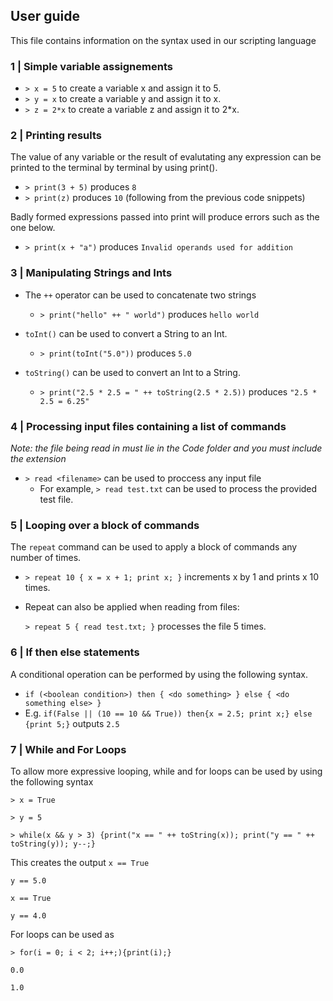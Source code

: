 ## User guide
This file contains information on the syntax used in our scripting language
### **1 | Simple variable assignements**
- `> x = 5` to create a variable x and assign it to 5.
- `> y = x` to create a variable y and assign it to x.
- `> z = 2*x` to create a variable z and assign it to 2*x.

### **2 | Printing results**
The value of any variable or the result of evalutating any expression can be printed to the terminal
by terminal by using print(). 
- `> print(3 + 5)` produces `8`
- `> print(z)` produces `10` (following from the previous code snippets)

Badly formed expressions passed into print will produce errors such as the one below.

- `> print(x + "a")` produces `Invalid operands used for addition`

### **3 | Manipulating Strings and Ints**
- The `++` operator can be used to concatenate two strings
  - `> print("hello" ++ " world")` produces `hello world`

- `toInt()` can be used to convert a String to an Int.
  - `> print(toInt("5.0"))` produces `5.0`

- `toString()` can be used to convert an Int to a String.
  - `> print("2.5 * 2.5 = " ++ toString(2.5 * 2.5))` produces `"2.5 * 2.5 = 6.25"`

### **4 | Processing input files containing a list of commands**
*Note: the file being read in must lie in the Code folder and you must include the extension*
- `> read <filename>` can be used to proccess any input file
  - For example, `> read test.txt` can be used to process the provided test file.

### **5 | Looping over a block of commands**
The `repeat` command can be used to apply a block of commands any number of times.

- `> repeat 10 { x = x + 1; print x; }` increments x by 1 and prints x 10 times.

- Repeat can also be applied when reading from     files: 

  `> repeat 5 { read test.txt; }` processes the file 5 times.

### **6 | If then else statements**
A conditional operation can be performed by using the following syntax.
- `if (<boolean condition>) then { <do something> } else { <do something else> }`
- E.g. `if(False || (10 == 10 && True)) then{x = 2.5; print x;} else {print 5;}` outputs `2.5`


### **7 | While and For Loops**
To allow more expressive looping, while and for loops can be used by using the following syntax

 `> x = True` 

 `> y = 5`

 `> while(x && y > 3) {print("x == " ++ toString(x)); print("y == " ++ toString(y)); y--;}`

This creates the output
`x == True`

`y == 5.0`

`x == True`

`y == 4.0`

For loops can be used as 

`> for(i = 0; i < 2; i++;){print(i);} `

`0.0`

`1.0`
